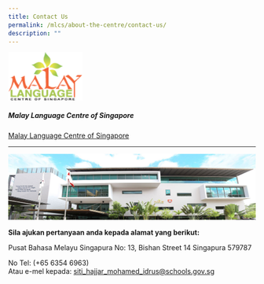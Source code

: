 ```yaml
---
title: Contact Us
permalink: /mlcs/about-the-centre/contact-us/
description: ""
---
```

<img src="/images/malaylanguagecenter.svg" style="width:30%">

##### Malay Language Centre of Singapore
[Malay Language Centre of Singapore](https://mlcs.moe.edu.sg)

----

![MLCS Building](/images/mlcs-building.jpeg)

**Sila ajukan pertanyaan anda kepada alamat yang berikut:**

Pusat Bahasa Melayu Singapura 
No: 13, Bishan Street 14
Singapura 579787

No Tel: (+65 6354 6963)                                                 
Atau 
e-mel kepada: [siti\_hajjar\_mohamed\_idrus@schools.gov.sg](mailto:siti_hajjar_mohamed_idrus@schools.gov.sg)